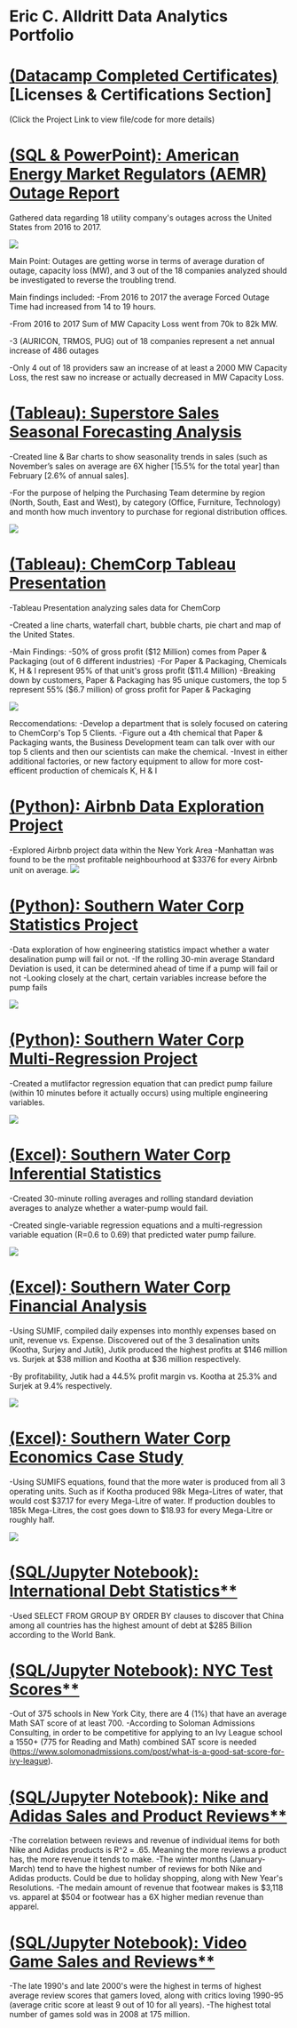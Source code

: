# Eric C. Alldritt Data Analytics Portfolio
# [(**Datacamp Completed Certificates**)](https://www.linkedin.com/in/eca/details/certifications/) [Licenses & Certifications Section]
(Click the Project Link to view file/code for more details)

# [(SQL & PowerPoint): **American Energy Market Regulators (AEMR) Outage Report**](https://onedrive.live.com/edit.aspx?resid=EEB4C04B17EC7A3D!3914&ithint=file%2cpptx&authkey=!AHf-WDwLVwrbY2k)
Gathered data regarding 18 utility company's outages across the United States from 2016 to 2017.

![](Images/AEMR%20Case%20Study%20Picture.PNG)

Main Point: Outages are getting worse in terms of average duration of outage, capacity loss (MW), and 3 out of the 18 companies analyzed should be investigated to reverse the troubling trend.

Main findings included: 
-From 2016 to 2017 the average Forced Outage Time had increased from 14 to 19 hours.

-From 2016 to 2017 Sum of MW Capacity Loss went from 70k to 82k MW.

-3 (AURICON, TRMOS, PUG) out of 18 companies represent a net annual increase of 486 outages

-Only 4 out of 18 providers saw an increase of at least a 2000 MW Capacity Loss, the rest saw no increase or actually decreased in MW Capacity Loss.

# [(Tableau): **Superstore Sales Seasonal Forecasting Analysis**](https://public.tableau.com/app/profile/eric.charles.alldritt/viz/Section11_6CapstonePartIII/Story1#1)
 

-Created line & Bar charts to show seasonality trends in sales (such as November’s sales on average are 6X higher [15.5% for the total year] than February [2.6% of annual sales]. 

-For the purpose of helping the Purchasing Team determine by region (North, South, East and West), by category (Office, Furniture, Technology) and month how much inventory to purchase for regional distribution offices. 

![](Images/Tableau%20Superstore%20Image.PNG)

# [(Tableau): **ChemCorp Tableau Presentation**](https://public.tableau.com/views/Section11_5ChemCorpPresentation/StoryChemCorpPresentation?:language=en-US&:display_count=n&:origin=viz_share_link)

-Tableau Presentation analyzing sales data for ChemCorp

-Created a line charts, waterfall chart, bubble charts, pie chart and map of the United States.

-Main Findings:
 -50% of gross profit ($12 Million) comes from Paper & Packaging (out of 6 different industries)
 -For Paper & Packaging, Chemicals K, H & I represent 95% of that unit's gross profit ($11.4 Million)
 -Breaking down by customers, Paper & Packaging has 95 unique customers, the top 5 represent 55% ($6.7 million) of gross profit for Paper & Packaging
 
 ![](Images/ChemCorp%20Main%20Image.PNG)
 
Reccomendations:
-Develop a department that is solely focused on catering to ChemCorp's Top 5 Clients.
-Figure out a 4th chemical that Paper & Packaging wants, the Business Development team can talk over with our top 5 clients and then our scientists can make the chemical.
-Invest in either additional factories, or new factory equipment to allow for more cost-efficent production of chemicals K, H & I

# [(Python): **Airbnb Data Exploration Project**](https://1drv.ms/b/s!Aj167BdLwLTunyCI7FVqk4mnYBrE)
-Explored Airbnb project data within the New York Area
-Manhattan was found to be the most profitable neighbourhood at $3376 for every Airbnb unit on average.
![](https://github.com/EAGAMES/Eric_A_Portfolio/blob/main/Images/Most%20Profitable%20Airbnb%20neighborhood.PNG)

# [(Python): **Southern Water Corp Statistics Project**](https://1drv.ms/b/s!Aj167BdLwLTunyEvBuR7qbeU-B7J?e=sIJfbs)
-Data exploration of how engineering statistics impact whether a water desalination pump will fail or not.
-If the rolling 30-min average Standard Deviation is used, it can be determined ahead of time if a pump will fail or not
-Looking closely at the chart, certain variables increase before the pump fails

![](Images/Regression%20Chart.PNG)


# [(Python): **Southern Water Corp Multi-Regression Project**](https://1drv.ms/b/s!Aj167BdLwLTunmqm898H2mCICYl1)
-Created a mutlifactor regression equation that can predict pump failure (within 10 minutes before it actually occurs) using multiple engineering variables.

![](Images/Multifactor%20Regression%20Equation.PNG)

# [(Excel): **Southern Water Corp Inferential Statistics**](https://1drv.ms/x/s!Aj167BdLwLTunVcQhOwoYm8Rvpwp?e=0HduA9)

-Created 30-minute rolling averages and rolling standard deviation averages to analyze whether a water-pump would fail. 

-Created single-variable regression equations and a multi-regression variable equation (R=0.6 to 0.69) that predicted water pump failure. 

![](Images/Section%208.6.2%20Inferential%20Stats.PNG)

# [(Excel): **Southern Water Corp Financial Analysis**](https://1drv.ms/x/s!Aj167BdLwLTunT4VzIaeogNbVBwm?e=uQyheY)

 
-Using SUMIF, compiled daily expenses into monthly expenses based on unit, revenue vs. Expense. Discovered out of the 3 desalination units (Kootha, Surjey and Jutik), Jutik produced the highest profits at $146 million vs. Surjek at $38 million and Kootha at $36 million respectively. 

-By profitability, Jutik had a 44.5% profit margin vs. Kootha at 25.3% and Surjek at 9.4% respectively.  

![](Images/EBIT%20Per%20Water%20Desalination%20Unit.PNG)

# [(Excel): **Southern Water Corp Economics Case Study**](https://1drv.ms/x/s!Aj167BdLwLTunUyIptlAsTT79Yi3?e=rfgY8m) 

-Using SUMIFS equations, found that the more water is produced from all 3 operating units. Such as if Kootha produced 98k Mega-Litres of water, that would cost $37.17 for every Mega-Litre of water. If production doubles to 185k Mega-Litres, the cost goes down to $18.93 for every Mega-Litre or roughly half. 

![](Images/Southern%20Water%20Corp%20Economic%20Analysis.PNG)

# [(SQL/Jupyter Notebook): International Debt Statistics**](https://1drv.ms/b/s!Aj167BdLwLTun3iyb8MVZiEyiiIR)

-Used SELECT FROM GROUP BY ORDER BY clauses to discover that China among all countries has the highest amount of debt at $285 Billion according to the World Bank.

# [(SQL/Jupyter Notebook): NYC Test Scores**](https://1drv.ms/b/s!Aj167BdLwLTun3nGN84cbFsxqLKk)

-Out of 375 schools in New York City, there are 4 (1%) that have an average Math SAT score of at least 700.
-According to Soloman Admissions Consulting, in order to be competitive for applying to an Ivy League school a 1550+ (775 for Reading and Math) combined SAT score is needed (https://www.solomonadmissions.com/post/what-is-a-good-sat-score-for-ivy-league).

# [(SQL/Jupyter Notebook): Nike and Adidas Sales and Product Reviews**](https://1drv.ms/b/s!Aj167BdLwLTun3oD5V3PjYs50rYP)

-The correlation between reviews and revenue of individual items for both Nike and Adidas products is R^2 = .65. Meaning the more reviews a product has, the more revenue it tends to make.
-The winter months (January-March) tend to have the highest number of reviews for both Nike and Adidas products. Could be due to holiday shopping, along with New Year's Resolutions.
-The medain amount of revenue that footwear makes is $3,118 vs. apparel at $504 or footwear has a 6X higher median revenue than apparel. 

# [(SQL/Jupyter Notebook): Video Game Sales and Reviews**](https://1drv.ms/b/s!Aj167BdLwLTun3vU4bjTyoq7IZwq)

-The late 1990's and late 2000's were the highest in terms of highest average review scores that gamers loved, along with critics loving 1990-95 (average critic score at least 9 out of 10 for all years).
-The highest total number of games sold was in 2008 at 175 million.
